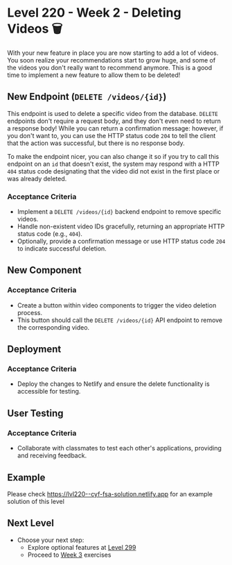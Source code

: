 # Level 220 - Week 2 - Deleting Videos 🗑️

With your new feature in place you are now starting to add a lot of videos. You soon realize your recommendations start to grow huge, and some of the videos you don't really want to recommend anymore. This is a good time to implement a new feature to allow them to be deleted!

## New Endpoint (`DELETE /videos/{id}`)

This endpoint is used to delete a specific video from the database. `DELETE` endpoints don't require a request body, and they don't even need to return a response body! While you can return a confirmation message: however, if you don't want to, you can use the HTTP status code `204` to tell the client that the action was successful, but there is no response body.

To make the endpoint nicer, you can also change it so if you try to call this endpoint on an `id` that doesn't exist, the system may respond with a HTTP `404` status code designating that the video did not exist in the first place or was already deleted.

### Acceptance Criteria

- Implement a `DELETE /videos/{id}` backend endpoint to remove specific videos.
- Handle non-existent video IDs gracefully, returning an appropriate HTTP status code (e.g., `404`).
- Optionally, provide a confirmation message or use HTTP status code `204` to indicate successful deletion.

## New Component

### Acceptance Criteria

- Create a button within video components to trigger the video deletion process.
- This button should call the `DELETE /videos/{id}` API endpoint to remove the corresponding video.

## Deployment

### Acceptance Criteria

- Deploy the changes to Netlify and ensure the delete functionality is accessible for testing.

## User Testing

### Acceptance Criteria

- Collaborate with classmates to test each other's applications, providing and receiving feedback.

## Example

Please check https://lvl220--cyf-fsa-solution.netlify.app for an example solution of this level

## Next Level

- Choose your next step:
  - Explore optional features at [Level 299](./299.md)
  - Proceed to [Week 3](./300.md) exercises
